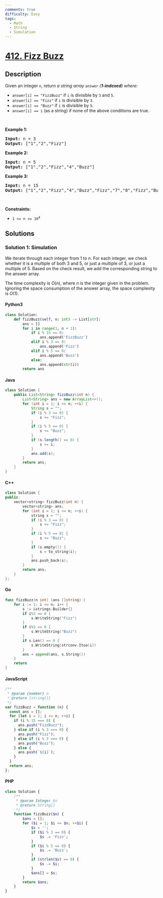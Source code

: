 ```yaml
---
comments: true
difficulty: Easy
tags:
  - Math
  - String
  - Simulation
---
```


<!-- problem:start -->

# [412. Fizz Buzz](https://leetcode.com/problems/fizz-buzz)

## Description

<!-- description:start -->

<p>Given an integer <code>n</code>, return <em>a string array </em><code>answer</code><em> (<strong>1-indexed</strong>) where</em>:</p>

<ul>
	<li><code>answer[i] == &quot;FizzBuzz&quot;</code> if <code>i</code> is divisible by <code>3</code> and <code>5</code>.</li>
	<li><code>answer[i] == &quot;Fizz&quot;</code> if <code>i</code> is divisible by <code>3</code>.</li>
	<li><code>answer[i] == &quot;Buzz&quot;</code> if <code>i</code> is divisible by <code>5</code>.</li>
	<li><code>answer[i] == i</code> (as a string) if none of the above conditions are true.</li>
</ul>

<p>&nbsp;</p>
<p><strong class="example">Example 1:</strong></p>
<pre><strong>Input:</strong> n = 3
<strong>Output:</strong> ["1","2","Fizz"]
</pre><p><strong class="example">Example 2:</strong></p>
<pre><strong>Input:</strong> n = 5
<strong>Output:</strong> ["1","2","Fizz","4","Buzz"]
</pre><p><strong class="example">Example 3:</strong></p>
<pre><strong>Input:</strong> n = 15
<strong>Output:</strong> ["1","2","Fizz","4","Buzz","Fizz","7","8","Fizz","Buzz","11","Fizz","13","14","FizzBuzz"]
</pre>
<p>&nbsp;</p>
<p><strong>Constraints:</strong></p>

<ul>
	<li><code>1 &lt;= n &lt;= 10<sup>4</sup></code></li>
</ul>

<!-- description:end -->

## Solutions

<!-- solution:start -->

### Solution 1: Simulation

We iterate through each integer from 1 to $n$. For each integer, we check whether it is a multiple of both 3 and 5, or just a multiple of 3, or just a multiple of 5. Based on the check result, we add the corresponding string to the answer array.

The time complexity is $O(n)$, where $n$ is the integer given in the problem. Ignoring the space consumption of the answer array, the space complexity is $O(1)$.

<!-- tabs:start -->

#### Python3

```python
class Solution:
    def fizzBuzz(self, n: int) -> List[str]:
        ans = []
        for i in range(1, n + 1):
            if i % 15 == 0:
                ans.append('FizzBuzz')
            elif i % 3 == 0:
                ans.append('Fizz')
            elif i % 5 == 0:
                ans.append('Buzz')
            else:
                ans.append(str(i))
        return ans
```

#### Java

```java
class Solution {
    public List<String> fizzBuzz(int n) {
        List<String> ans = new ArrayList<>();
        for (int i = 1; i <= n; ++i) {
            String s = "";
            if (i % 3 == 0) {
                s += "Fizz";
            }
            if (i % 5 == 0) {
                s += "Buzz";
            }
            if (s.length() == 0) {
                s += i;
            }
            ans.add(s);
        }
        return ans;
    }
}
```

#### C++

```cpp
class Solution {
public:
    vector<string> fizzBuzz(int n) {
        vector<string> ans;
        for (int i = 1; i <= n; ++i) {
            string s = "";
            if (i % 3 == 0) {
                s += "Fizz";
            }
            if (i % 5 == 0) {
                s += "Buzz";
            }
            if (s.empty()) {
                s = to_string(i);
            }
            ans.push_back(s);
        }
        return ans;
    }
};
```

#### Go

```go
func fizzBuzz(n int) (ans []string) {
	for i := 1; i <= n; i++ {
		s := &strings.Builder{}
		if i%3 == 0 {
			s.WriteString("Fizz")
		}
		if i%5 == 0 {
			s.WriteString("Buzz")
		}
		if s.Len() == 0 {
			s.WriteString(strconv.Itoa(i))
		}
		ans = append(ans, s.String())
	}
	return
}
```

#### JavaScript

```js
/**
 * @param {number} n
 * @return {string[]}
 */
var fizzBuzz = function (n) {
  const ans = [];
  for (let i = 1; i <= n; ++i) {
    if (i % 15 === 0) {
      ans.push("FizzBuzz");
    } else if (i % 3 === 0) {
      ans.push("Fizz");
    } else if (i % 5 === 0) {
      ans.push("Buzz");
    } else {
      ans.push(`${i}`);
    }
  }
  return ans;
};
```

#### PHP

```php
class Solution {
    /**
     * @param Integer $n
     * @return String[]
     */
    function fizzBuzz($n) {
        $ans = [];
        for ($i = 1; $i <= $n; ++$i) {
            $s = '';
            if ($i % 3 == 0) {
                $s .= 'Fizz';
            }
            if ($i % 5 == 0) {
                $s .= 'Buzz';
            }
            if (strlen($s) == 0) {
                $s .= $i;
            }
            $ans[] = $s;
        }
        return $ans;
    }
}
```

<!-- tabs:end -->

<!-- solution:end -->

<!-- problem:end -->
